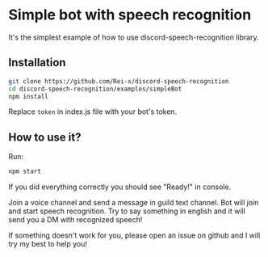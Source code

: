 # Simple bot with speech recognition

It's the simplest example of how to use discord-speech-recognition library.

## Installation

```sh
git clone https://github.com/Rei-x/discord-speech-recognition
cd discord-speech-recognition/examples/simpleBot
npm install
```

Replace `token` in index.js file with your bot's token.

## How to use it?

Run:

```sh
npm start
```

If you did everything correctly you should see "Ready!" in console.

Join a voice channel and send a message in guild text channel. Bot will join and start speech recognition. Try to say something in english and it will send you a DM with recognized speech!

If something doesn't work for you, please open an issue on github and I will try my best to help you!
